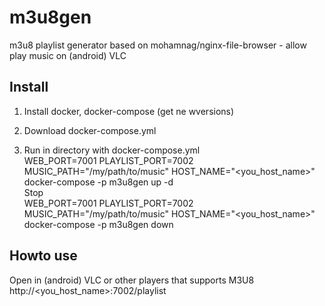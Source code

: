 # m3u8gen  
m3u8 playlist generator based on mohamnag/nginx-file-browser - allow play music on (android) VLC  

## Install

1. Install docker, docker-compose (get ne wversions)   

2. Download docker-compose.yml  

3. Run in directory with docker-compose.yml  
WEB_PORT=7001 PLAYLIST_PORT=7002 MUSIC_PATH="/my/path/to/music" HOST_NAME="<you_host_name>" docker-compose -p m3u8gen up -d  
Stop  
WEB_PORT=7001 PLAYLIST_PORT=7002 MUSIC_PATH="/my/path/to/music" HOST_NAME="<you_host_name>" docker-compose -p m3u8gen down   


## Howto use
Open in (android) VLC or other players that supports M3U8 
http://<you_host_name>:7002/playlist   

